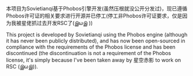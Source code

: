 本项目为Sovietianqi基于Phobos引擎开发(虽然压根就没公开分发过)，现已遵循Phobos许可证的相关要求进行开源并已停工(停工非Phobos许可证要求，仅是因为我被星佬抓过去开发RSC了(இωஇ ))

This project is developed by Sovietianqi using the Phobos engine (although it has never been publicly distributed), and has now been open-sourced in compliance with the requirements of the Phobos license and has been discontinued (the discontinuation is not a requirement of the Phobos license, it's simply because I've been taken away by 星空赤影 to work on RSC (இωஇ)).